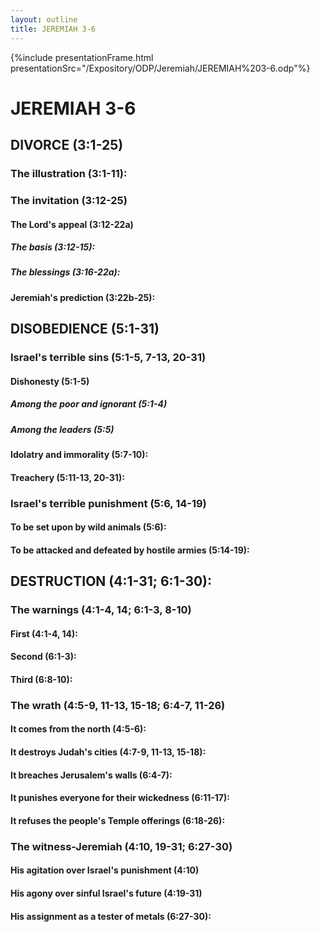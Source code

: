 ```yaml
---
layout: outline
title: JEREMIAH 3-6
---
```

{%include presentationFrame.html presentationSrc="/Expository/ODP/Jeremiah/JEREMIAH%203-6.odp"%}

# JEREMIAH 3-6 
## DIVORCE (3:1-25) 
###  The illustration (3:1-11): 
###  The invitation (3:12-25) 
####  The Lord\'s appeal (3:12-22a) 
#####  The basis (3:12-15): 
#####  The blessings (3:16-22a): 
####  Jeremiah\'s prediction (3:22b-25): 
## DISOBEDIENCE (5:1-31) 
###  Israel\'s terrible sins (5:1-5, 7-13, 20-31) 
####  Dishonesty (5:1-5) 
#####  Among the poor and ignorant (5:1-4) 
#####  Among the leaders (5:5) 
####  Idolatry and immorality (5:7-10): 
####  Treachery (5:11-13, 20-31): 
###  Israel\'s terrible punishment (5:6, 14-19) 
####  To be set upon by wild animals (5:6): 
####  To be attacked and defeated by hostile armies (5:14-19): 
## DESTRUCTION (4:1-31; 6:1-30): 
###  The warnings (4:1-4, 14; 6:1-3, 8-10) 
####  First (4:1-4, 14): 
####  Second (6:1-3): 
####  Third (6:8-10): 
###  The wrath (4:5-9, 11-13, 15-18; 6:4-7, 11-26) 
####  It comes from the north (4:5-6): 
####  It destroys Judah\'s cities (4:7-9, 11-13, 15-18): 
####  It breaches Jerusalem\'s walls (6:4-7): 
####  It punishes everyone for their wickedness (6:11-17): 
####  It refuses the people\'s Temple offerings (6:18-26): 
###  The witness-Jeremiah (4:10, 19-31; 6:27-30) 
####  His agitation over Israel\'s punishment (4:10) 
####  His agony over sinful Israel\'s future (4:19-31) 
####  His assignment as a tester of metals (6:27-30): 
